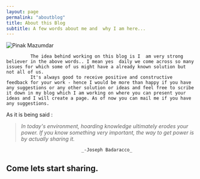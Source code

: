 ```yaml
---
layout: page
permalink: "aboutblog"
title: About this Blog
subtitle: A few words about me and  why I am here... 
---
```


![Pinak Mazumdar](/img/myphoto.png)


             The idea behind working on this blog is I  am very strong believer in the above words.. I mean yes  daily we come across so many issues for which some of us might have a already known solution but not all of us.
             It's always good to receive positive and constructive feedback for your work - hence I would be more than happy if you have any suggestions or any other solution or ideas and feel free to scribe it down in my blog which I am working on where you can present your ideas and I will create a page. As of now you can mail me if you have any suggestions.
  
As it is being said :

>*In today's environment, hoarding knowledge ultimately erodes your power. If you know something very important, the way to get power is by actually sharing it.*

								_-Joseph Badaracco_



##				           Come lets start sharing.
